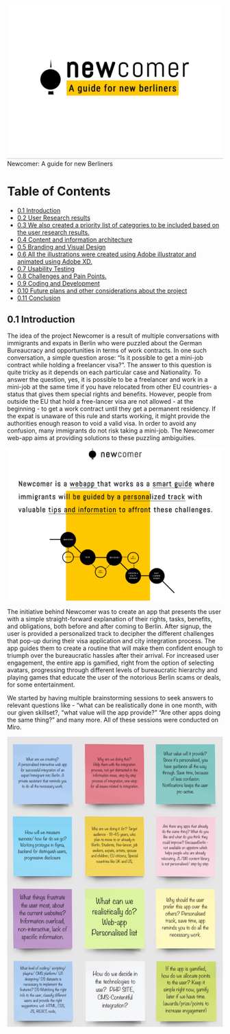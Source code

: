 ![alt text](images/Logo.jpg)
Newcomer: A guide for new Berliners
# Table of Contents
  * [0.1 Introduction](#introduction)
  * [0.2 User Research results](#user-research-results)
  * [0.3 We also created a priority list of categories to be included based on the user research results.](#we-also-created-a-priority-list-of-categories-to-be-included-based-on-the-user-research-results.)
  * [0.4 Content and information architecture](#content-and-information-architecture)
  * [0.5 Branding and Visual Design](#branding-and-visual-design)
  * [0.6 All the illustrations were created using Adobe illustrator and animated using Adobe XD.](#all-the-illustrations-were-created-using-adobe-illustrator-and-animated-using-adobe-xd.)
  * [0.7 Usability Testing](#usability-testing)
  * [0.8 Challenges and Pain Points.](#challenges-and-pain-points.)
  * [0.9 Coding and Development](#coding-and-development)
  * [0.10 Future plans and other considerations about the project](#0.10-future-plans-and-other-considerations-about-the-project)
  * [0.11 Conclusion](#0.11-conclusion)
## 0.1 Introduction
The idea of the project Newcomer is a result of multiple conversations with immigrants and expats in Berlin who were puzzled about the German Bureaucracy and opportunities in terms of work contracts. In one such conversation, a simple question arose: “Is it possible to get a mini-job contract while holding a freelancer visa?”. The answer to this question is quite tricky as it depends on each particular case and Nationality. To answer the question, yes, it is possible to be a freelancer and work in a mini-job at the same time if you have relocated from other EU countries- a status that gives them special rights and benefits. However, people from outside the EU that hold a free-lancer visa are not allowed - at the beginning - to get a work contract until they get a permanent residency. If the expat is unaware of this rule and starts working, it might provide the authorities enough reason to void a valid visa. In order to avoid any confusion, many immigrants do not risk taking a mini-job. The Newcomer web-app aims at providing solutions to these puzzling ambiguities. 

![alt text](images/intro.png)

The initiative behind Newcomer was to create an app that presents the user with a simple straight-forward explanation of their rights, tasks, benefits, and obligations, both before and after coming to Berlin. After signup, the user is provided a personalized track to decipher the different challenges that pop-up during their visa application and city integration process. The app guides them to create a routine that will make them confident enough to triumph over the bureaucratic hassles after their arrival. For increased user engagement, the entire app is gamified, right from the option of selecting avatars, progressing through different levels of bureaucratic hierarchy and playing games that educate the user of the notorious Berlin scams or deals, for some entertainment.

We started by having multiple brainstorming sessions to seek answers to relevant questions like - “what can be realistically done in one month, with our given skillset?, “what value will the app provide?” “Are other apps doing the same thing?” and many more. All of these sessions were conducted on Miro. 

![alt text](images/mirobrainstorm.png)
